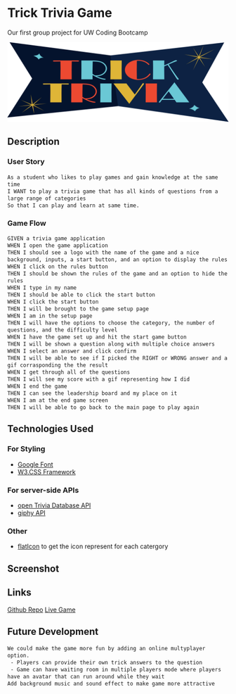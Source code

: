 # Trick Trivia Game
Our first group project for UW Coding Bootcamp

![Trick Trivia Logo](./assets/images/logo.svg)

## Description
### User Story
```
As a student who likes to play games and gain knowledge at the same time
I WANT to play a trivia game that has all kinds of questions from a large range of categories
So that I can play and learn at same time.
```

### Game Flow
```
GIVEN a trivia game application
WHEN I open the game application
THEN I should see a logo with the name of the game and a nice background, inputs, a start button, and an option to display the rules
WHEN I click on the rules button
THEN I should be shown the rules of the game and an option to hide the rules
WHEN I type in my name
THEN I should be able to click the start button
WHEN I click the start button
THEN I will be brought to the game setup page
WHEN I am in the setup page
THEN I will have the options to choose the category, the number of questions, and the difficulty level 
WHEN I have the game set up and hit the start game button
THEN I will be shown a question along with multiple choice answers
WHEN I select an answer and click confirm
THEN I will be able to see if I picked the RIGHT or WRONG answer and a gif corrasponding the the result
WHEN I get through all of the questions
THEN I will see my score with a gif representing how I did
WHEN I end the game
THEN I can see the leadership board and my place on it
WHEN I am at the end game screen
THEN I will be able to go back to the main page to play again
```

## Technologies Used
### For Styling
* [Google Font](https://fonts.google.com/)
* [W3.CSS Framework](https://www.w3schools.com/w3css/default.asp)

### For server-side APIs
* [open Trivia Database API](https://opentdb.com/api_config.php)
* [giphy API](https://developers.giphy.com/)

### Other
* [flatIcon](https://www.flaticon.com/) to get the icon represent for each catergory

## Screenshot

## Links
[Github Repo](https://github.com/ToMakPo/UWCB-P1-Trick-Trivia)
[Live Game](https://tomakpo.github.io/UWCB-P1-Trick-Trivia/)

## Future Development
```
We could make the game more fun by adding an online multyplayer option. 
 - Players can provide their own trick answers to the question
 - Game can have waiting room in multiple players mode where players have an avatar that can run around while they wait
Add background music and sound effect to make game more attractive
```
